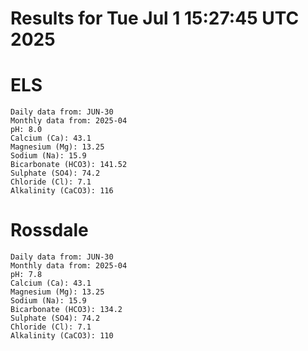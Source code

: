 # Results for Tue Jul  1 15:27:45 UTC 2025
# ELS
```
Daily data from: JUN-30
Monthly data from: 2025-04
pH: 8.0
Calcium (Ca): 43.1
Magnesium (Mg): 13.25
Sodium (Na): 15.9
Bicarbonate (HCO3): 141.52
Sulphate (SO4): 74.2
Chloride (Cl): 7.1
Alkalinity (CaCO3): 116
```
# Rossdale
```
Daily data from: JUN-30
Monthly data from: 2025-04
pH: 7.8
Calcium (Ca): 43.1
Magnesium (Mg): 13.25
Sodium (Na): 15.9
Bicarbonate (HCO3): 134.2
Sulphate (SO4): 74.2
Chloride (Cl): 7.1
Alkalinity (CaCO3): 110
```
